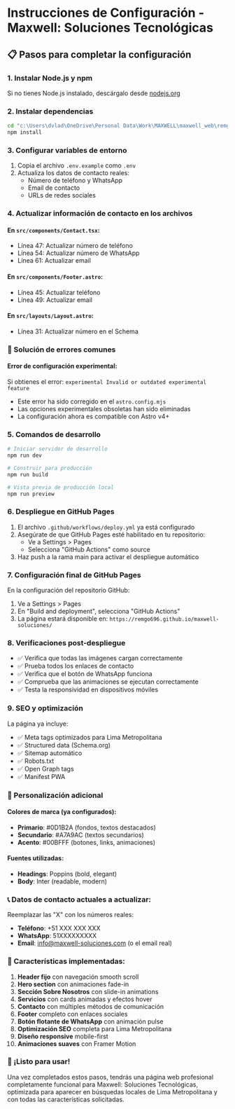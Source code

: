 # Instrucciones de Configuración - Maxwell: Soluciones Tecnológicas

## 📋 Pasos para completar la configuración

### 1. Instalar Node.js y npm
Si no tienes Node.js instalado, descárgalo desde [nodejs.org](https://nodejs.org/)

### 2. Instalar dependencias
```bash
cd "c:\Users\dvlad\OneDrive\Personal Data\Work\MAXWELL\maxwell_web\remgo696.github.io"
npm install
```

### 3. Configurar variables de entorno
1. Copia el archivo `.env.example` como `.env`
2. Actualiza los datos de contacto reales:
   - Número de teléfono y WhatsApp
   - Email de contacto
   - URLs de redes sociales

### 4. Actualizar información de contacto en los archivos

#### En `src/components/Contact.tsx`:
- Línea 47: Actualizar número de teléfono
- Línea 54: Actualizar número de WhatsApp
- Línea 61: Actualizar email

#### En `src/components/Footer.astro`:
- Línea 45: Actualizar teléfono
- Línea 49: Actualizar email

#### En `src/layouts/Layout.astro`:
- Línea 31: Actualizar número en el Schema

### 🔧 Solución de errores comunes

#### Error de configuración experimental:
Si obtienes el error: `experimental Invalid or outdated experimental feature`
- Este error ha sido corregido en el `astro.config.mjs`
- Las opciones experimentales obsoletas han sido eliminadas
- La configuración ahora es compatible con Astro v4+

### 5. Comandos de desarrollo

```bash
# Iniciar servidor de desarrollo
npm run dev

# Construir para producción
npm run build

# Vista previa de producción local
npm run preview
```

### 6. Despliegue en GitHub Pages

1. El archivo `.github/workflows/deploy.yml` ya está configurado
2. Asegúrate de que GitHub Pages esté habilitado en tu repositorio:
   - Ve a Settings > Pages
   - Selecciona "GitHub Actions" como source
3. Haz push a la rama main para activar el despliegue automático

### 7. Configuración final de GitHub Pages

En la configuración del repositorio GitHub:
1. Ve a Settings > Pages
2. En "Build and deployment", selecciona "GitHub Actions"
3. La página estará disponible en: `https://remgo696.github.io/maxwell-soluciones/`

### 8. Verificaciones post-despliegue

- ✅ Verifica que todas las imágenes cargan correctamente
- ✅ Prueba todos los enlaces de contacto
- ✅ Verifica que el botón de WhatsApp funciona
- ✅ Comprueba que las animaciones se ejecutan correctamente
- ✅ Testa la responsividad en dispositivos móviles

### 9. SEO y optimización

La página ya incluye:
- ✅ Meta tags optimizados para Lima Metropolitana
- ✅ Structured data (Schema.org)
- ✅ Sitemap automático
- ✅ Robots.txt
- ✅ Open Graph tags
- ✅ Manifest PWA

### 🎨 Personalización adicional

#### Colores de marca (ya configurados):
- **Primario**: #0D1B2A (fondos, textos destacados)
- **Secundario**: #A7A9AC (textos secundarios)
- **Acento**: #00BFFF (botones, links, animaciones)

#### Fuentes utilizadas:
- **Headings**: Poppins (bold, elegant)
- **Body**: Inter (readable, modern)

### 📞 Datos de contacto actuales a actualizar:

Reemplazar las "X" con los números reales:
- **Teléfono**: +51 XXX XXX XXX
- **WhatsApp**: 51XXXXXXXXX
- **Email**: info@maxwell-soluciones.com (o el email real)

### 🌟 Características implementadas:

1. **Header fijo** con navegación smooth scroll
2. **Hero section** con animaciones fade-in
3. **Sección Sobre Nosotros** con slide-in animations
4. **Servicios** con cards animadas y efectos hover
5. **Contacto** con múltiples métodos de comunicación
6. **Footer** completo con enlaces sociales
7. **Botón flotante de WhatsApp** con animación pulse
8. **Optimización SEO** completa para Lima Metropolitana
9. **Diseño responsive** mobile-first
10. **Animaciones suaves** con Framer Motion

### 🚀 ¡Listo para usar!

Una vez completados estos pasos, tendrás una página web profesional completamente funcional para Maxwell: Soluciones Tecnológicas, optimizada para aparecer en búsquedas locales de Lima Metropolitana y con todas las características solicitadas.
